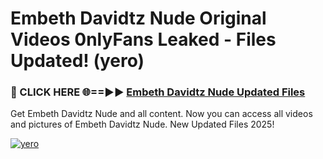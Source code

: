 # Embeth Davidtz Nude Original Videos 0nlyFans Leaked - Files Updated! (yero)

<h3>🔴 CLICK HERE 🌐==►► <a href="https://tinyurl.com/52m3yx9h" rel="nofollow">Embeth Davidtz Nude Updated Files</a></h3>

Get Embeth Davidtz Nude and all content. Now you can access all videos and pictures of Embeth Davidtz Nude. New Updated Files 2025!

[![yero](https://i.imgur.com/TnHtlc8.gif)](https://tinyurl.com/52m3yx9h)
